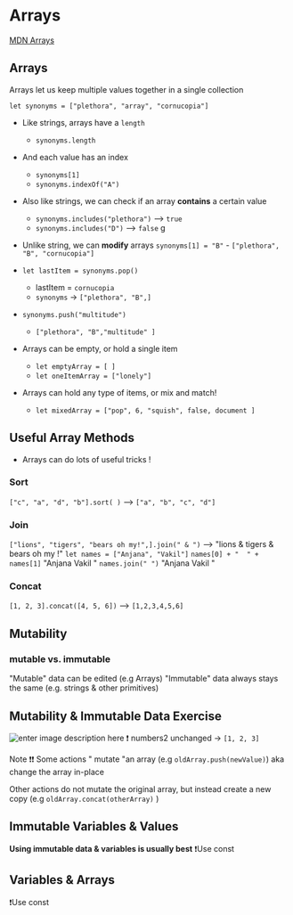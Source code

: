 # Arrays
[MDN Arrays](https://developer.mozilla.org/en-US/docs/Web/JavaScript/Reference/Global_Objects/Array)

## Arrays
Arrays let us keep multiple values together in a single collection

`let synonyms = ["plethora", "array", "cornucopia"] `

- Like strings, arrays have a `length`
	- `synonyms.length`

- And each value has an index
	- `synonyms[1]`
	- `synonyms.indexOf("A")`
	
- Also like strings, we can check if an array **contains** a certain value
	-	`synonyms.includes("plethora")`  --> `true` 
	-	`synonyms.includes("D")` --> `false`               g
- Unlike string, we can **modify** arrays 
`synonyms[1] = "B"`
		-  `["plethora", "B", "cornucopia"] `

- `let lastItem = synonyms.pop()`
	-	lastItem = `cornucopia`
	-	`synonyms` -> `["plethora", "B",] `

- `synonyms.push("multitude")`
	-	`["plethora", "B","multitude" ] `

- Arrays can be empty, or hold a single item
	- `let emptyArray = [ ]`
	- `let oneItemArray = ["lonely"]`
- Arrays can hold any type of items, or mix and match!
	- `let mixedArray = ["pop", 6, "squish", false, document ]`
## Useful Array Methods
- Arrays can do lots of useful tricks ! 
### Sort 
`["c", "a", "d", "b"].sort( )`
--> `["a", "b", "c", "d"]` 
### Join
`["lions", "tigers", "bears oh my!",].join(" & ")`
--> "lions & tigers & bears oh my !"
`let names = ["Anjana", "Vakil"]`
`names[0] + "  " + names[1]`
"Anjana Vakil "
`names.join(" ")`
"Anjana Vakil "
### Concat
`[1, 2, 3].concat([4, 5, 6])`
--> `[1,2,3,4,5,6]`

## Mutability
### mutable vs. immutable
"Mutable" data can be edited (e.g Arrays)
"Immutable" data always stays the same (e.g. strings & other primitives)

## Mutability & Immutable Data Exercise
![enter image description here](https://i.ibb.co/JRVTPx0/ex.png)
❗ numbers2 unchanged -> `[1, 2, 3]` 

Note ❗❗ 
Some actions " mutate "an array  (e.g `oldArray.push(newValue)`)
aka change the array in-place

Other actions do not mutate the original array, but instead create a new copy (e.g `oldArray.concat(otherArray)` )



## Immutable Variables & Values
**Using immutable data & variables is usually best**
❗Use const
## Variables & Arrays
 ❗Use const